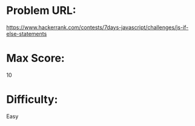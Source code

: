 # Problem URL:
https://www.hackerrank.com/contests/7days-javascript/challenges/js-if-else-statements

# Max Score:
10

# Difficulty:
Easy
